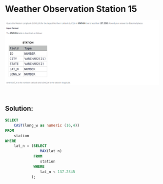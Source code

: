 # Weather Observation Station 15

<div id="header" align="center">
  <img src="https://github.com/MartaCasdelg/SQL-HackerRank-Solutions/blob/main/1.%20Basic/Images/weather_ob_15.png" />
</div>

&nbsp;

## Solution:

```sql
SELECT
    CAST(long_w as numeric (16,4))
FROM
    station
WHERE
    lat_n = (SELECT
                MAX(lat_n)
             FROM
                station
             WHERE
                lat_n < 137.2345
            );
```